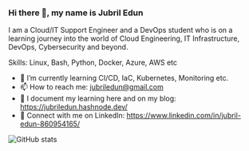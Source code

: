 ### Hi there 👋, my name is Jubril Edun

I am a Cloud/IT Support Engineer and a DevOps student who is on a learning journey into the world of Cloud Engineering, IT Infrastructure, DevOps, Cybersecurity and beyond.

Skills: Linux, Bash, Python, Docker, Azure, AWS etc
- 🌱 I’m currently learning CI/CD, IaC, Kubernetes, Monitoring etc. 
- 📫 How to reach me: jubriledun@gmail.com
- 📘 I document my learning here and on my blog: https://jubriledun.hashnode.dev/
- 👔 Connect with me on LinkedIn: https://www.linkedin.com/in/jubril-edun-860954165/
  
![GitHub stats](https://github-readme-stats.vercel.app/api?username=jubriledun&show_icons=true)   

